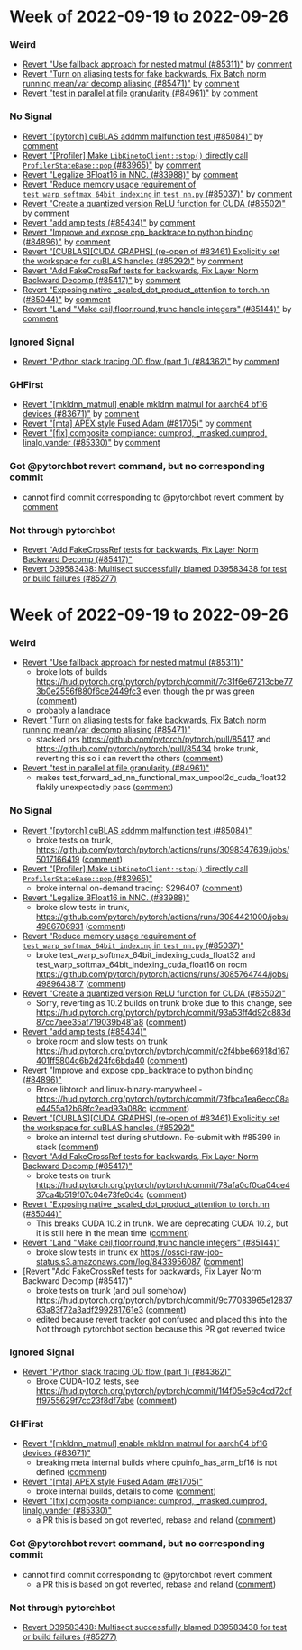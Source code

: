 # Week of 2022-09-19 to 2022-09-26

### Weird

- [Revert "Use fallback approach for nested matmul (#85311)"](https://github.com/pytorch/pytorch/commit/caa0ab557dd10e04ca413c1508f76ec8ae5adea3) by [comment](https://github.com/pytorch/pytorch/pull/85311#issuecomment-1254315069)
- [Revert "Turn on aliasing tests for fake backwards, Fix Batch norm running mean/var decomp aliasing (#85471)"](https://github.com/pytorch/pytorch/commit/3b195fd33e5149daac89fff5e9f9336cdafe004d) by [comment](https://github.com/pytorch/pytorch/pull/85471#issuecomment-1256457874)
- [Revert "test in parallel at file granularity (#84961)"](https://github.com/pytorch/pytorch/commit/3dce26635f1bbab4bc96801e3cfd7ce728ba78b9) by [comment](https://github.com/pytorch/pytorch/pull/84961#issuecomment-1254186492)

### No Signal

- [Revert "[pytorch] cuBLAS addmm malfunction test (#85084)"](https://github.com/pytorch/pytorch/commit/2fb820455cc7b6d8f67e303098ffbcf4aac791f8) by [comment](https://github.com/pytorch/pytorch/pull/85084#issuecomment-1253972033)
- [Revert "[Profiler] Make `LibKinetoClient::stop()` directly call `ProfilerStateBase::pop` (#83965)"](https://github.com/pytorch/pytorch/commit/f0a084f3db544ec7db2f56d29ad9dcaa4619bf5a) by [comment](https://github.com/pytorch/pytorch/pull/83965#issuecomment-1255639872)
- [Revert "Legalize BFloat16 in NNC. (#83988)"](https://github.com/pytorch/pytorch/commit/6ed90379a848e1ff1422fb906253e38683c25c90) by [comment](https://github.com/pytorch/pytorch/pull/83988#issuecomment-1251518434)
- [Revert "Reduce memory usage requirement of `test_warp_softmax_64bit_indexing` in `test_nn.py` (#85037)"](https://github.com/pytorch/pytorch/commit/53fdd60635710a7a9f1c2a3eb1115f51b1247e94) by [comment](https://github.com/pytorch/pytorch/pull/85037#issuecomment-1251695869)
- [Revert "Create a quantized version ReLU function for CUDA (#85502)"](https://github.com/pytorch/pytorch/commit/41be45f0f4c6db2755be907db4f4a1665fe312e0) by [comment](https://github.com/pytorch/pytorch/pull/85502#issuecomment-1256958717)
- [Revert "add amp tests (#85434)"](https://github.com/pytorch/pytorch/commit/eb570ab7d0fd5df88fccf90cdadc581c722d20ef) by [comment](https://github.com/pytorch/pytorch/pull/85434#issuecomment-1256460688)
- [Revert "Improve and expose cpp_backtrace to python binding (#84896)"](https://github.com/pytorch/pytorch/commit/3122a96ee45507e8d33f265410222e69cc66677a) by [comment](https://github.com/pytorch/pytorch/pull/84896#issuecomment-1253150645)
- [Revert "[CUBLAS][CUDA GRAPHS] (re-open of #83461) Explicitly set the workspace for cuBLAS handles (#85292)"](https://github.com/pytorch/pytorch/commit/0ac6311356d21d052d2ca070b6f81706339deafb) by [comment](https://github.com/pytorch/pytorch/pull/85292#issuecomment-1254041013)
- [Revert "Add FakeCrossRef tests for backwards, Fix Layer Norm Backward Decomp (#85417)"](https://github.com/pytorch/pytorch/commit/d10de31cc833f1defa2cb64fef3c27f657a3dee2) by [comment](https://github.com/pytorch/pytorch/pull/85417#issuecomment-1256463953)
- [Revert "Exposing native _scaled_dot_product_attention to torch.nn (#85044)"](https://github.com/pytorch/pytorch/commit/a3dc338ee1b30aa1f59f36b3ba4c98d6a30a8600) by [comment](https://github.com/pytorch/pytorch/pull/85044#issuecomment-1253381129)
- [Revert "Land "Make ceil,floor,round,trunc handle integers" (#85144)"](https://github.com/pytorch/pytorch/commit/7234eb06f73f0e2c0aaa02727aee4afb5300ff1a) by [comment](https://github.com/pytorch/pytorch/pull/85144#issuecomment-1251408219)

### Ignored Signal

- [Revert "Python stack tracing OD flow (part 1) (#84362)"](https://github.com/pytorch/pytorch/commit/35088f283e5a93c6775e65e19d34093bdfb101e1) by [comment](https://github.com/pytorch/pytorch/pull/84362#issuecomment-1251797371)

### GHFirst

- [Revert "[mkldnn_matmul] enable mkldnn matmul for aarch64 bf16 devices (#83671)"](https://github.com/pytorch/pytorch/commit/2e883d4655ce4ad85b1a2af5cf9908c0032549c5) by [comment](https://github.com/pytorch/pytorch/pull/83671#issuecomment-1256263353)
- [Revert "[mta] APEX style Fused Adam (#81705)"](https://github.com/pytorch/pytorch/commit/e505360eb8c21d713180d3e71add0513cb201581) by [comment](https://github.com/pytorch/pytorch/pull/81705#issuecomment-1255465796)
- [Revert "[fix] composite compliance: cumprod, _masked.cumprod, linalg.vander (#85330)"](https://github.com/pytorch/pytorch/commit/0217a8d049ec54d303ef39776cf28bc80954b8e1) by [comment](https://github.com/pytorch/pytorch/pull/85330#issuecomment-1254043376)

### Got @pytorchbot revert command, but no corresponding commit

- cannot find commit corresponding to @pytorchbot revert comment by [comment](https://github.com/pytorch/pytorch/pull/81969#issuecomment-1254056739)

### Not through pytorchbot

- [Revert "Add FakeCrossRef tests for backwards, Fix Layer Norm Backward Decomp (#85417)"](https://github.com/pytorch/pytorch/commit/5043457a8ed07e06961c3b92579b856ed2bc9f6f)
- [Revert D39583438: Multisect successfully blamed D39583438 for test or build failures (#85277)](https://github.com/pytorch/pytorch/commit/86d8c61c7c122ede1628f967277073231f92c744)
# Week of 2022-09-19 to 2022-09-26

### Weird

- [Revert "Use fallback approach for nested matmul (#85311)"](https://github.com/pytorch/pytorch/commit/caa0ab557dd10e04ca413c1508f76ec8ae5adea3)
  - broke lots of builds https://hud.pytorch.org/pytorch/pytorch/commit/7c31f6e67213cbe773b0e2556f880f6ce2449fc3 even though the pr was green ([comment](https://github.com/pytorch/pytorch/pull/85311#issuecomment-1254315069))
  - probably a landrace
- [Revert "Turn on aliasing tests for fake backwards, Fix Batch norm running mean/var decomp aliasing (#85471)"](https://github.com/pytorch/pytorch/commit/3b195fd33e5149daac89fff5e9f9336cdafe004d)
  - stacked prs https://github.com/pytorch/pytorch/pull/85417 and https://github.com/pytorch/pytorch/pull/85434 broke trunk, reverting this so i can revert the others ([comment](https://github.com/pytorch/pytorch/pull/85471#issuecomment-1256457874))
- [Revert "test in parallel at file granularity (#84961)"](https://github.com/pytorch/pytorch/commit/3dce26635f1bbab4bc96801e3cfd7ce728ba78b9)
  - makes test_forward_ad_nn_functional_max_unpool2d_cuda_float32 flakily unexpectedly pass ([comment](https://github.com/pytorch/pytorch/pull/84961#issuecomment-1254186492))

### No Signal

- [Revert "[pytorch] cuBLAS addmm malfunction test (#85084)"](https://github.com/pytorch/pytorch/commit/2fb820455cc7b6d8f67e303098ffbcf4aac791f8)
  - broke tests on trunk, https://github.com/pytorch/pytorch/actions/runs/3098347639/jobs/5017166419 ([comment](https://github.com/pytorch/pytorch/pull/85084#issuecomment-1253972033))
- [Revert "[Profiler] Make `LibKinetoClient::stop()` directly call `ProfilerStateBase::pop` (#83965)"](https://github.com/pytorch/pytorch/commit/f0a084f3db544ec7db2f56d29ad9dcaa4619bf5a)
  - broke internal on-demand tracing: S296407 ([comment](https://github.com/pytorch/pytorch/pull/83965#issuecomment-1255639872))
- [Revert "Legalize BFloat16 in NNC. (#83988)"](https://github.com/pytorch/pytorch/commit/6ed90379a848e1ff1422fb906253e38683c25c90)
  - broke slow tests in trunk, https://github.com/pytorch/pytorch/actions/runs/3084421000/jobs/4986706931 ([comment](https://github.com/pytorch/pytorch/pull/83988#issuecomment-1251518434))
- [Revert "Reduce memory usage requirement of `test_warp_softmax_64bit_indexing` in `test_nn.py` (#85037)"](https://github.com/pytorch/pytorch/commit/53fdd60635710a7a9f1c2a3eb1115f51b1247e94)
  - broke test_warp_softmax_64bit_indexing_cuda_float32 and test_warp_softmax_64bit_indexing_cuda_float16 on rocm https://github.com/pytorch/pytorch/actions/runs/3085764744/jobs/4989643817 ([comment](https://github.com/pytorch/pytorch/pull/85037#issuecomment-1251695869))
- [Revert "Create a quantized version ReLU function for CUDA (#85502)"](https://github.com/pytorch/pytorch/commit/41be45f0f4c6db2755be907db4f4a1665fe312e0)
  - Sorry, reverting as 10.2 builds on trunk broke due to this change, see https://hud.pytorch.org/pytorch/pytorch/commit/93a53ff4d92c883d87cc7aee35af719039b481a8 ([comment](https://github.com/pytorch/pytorch/pull/85502#issuecomment-1256958717))
- [Revert "add amp tests (#85434)"](https://github.com/pytorch/pytorch/commit/eb570ab7d0fd5df88fccf90cdadc581c722d20ef)
  - broke rocm and slow tests on trunk https://hud.pytorch.org/pytorch/pytorch/commit/c2f4bbe66918d167401ff5804c6b2d24fc6bda40 ([comment](https://github.com/pytorch/pytorch/pull/85434#issuecomment-1256460688))
- [Revert "Improve and expose cpp_backtrace to python binding (#84896)"](https://github.com/pytorch/pytorch/commit/3122a96ee45507e8d33f265410222e69cc66677a)
  - Broke libtorch and linux-binary-manywheel - https://hud.pytorch.org/pytorch/pytorch/commit/73fbca1ea6ecc08ae4455a12b68fc2ead93a088c ([comment](https://github.com/pytorch/pytorch/pull/84896#issuecomment-1253150645))
- [Revert "[CUBLAS][CUDA GRAPHS] (re-open of #83461) Explicitly set the workspace for cuBLAS handles (#85292)"](https://github.com/pytorch/pytorch/commit/0ac6311356d21d052d2ca070b6f81706339deafb)
  - broke an internal test during shutdown. Re-submit with #85399 in stack ([comment](https://github.com/pytorch/pytorch/pull/85292#issuecomment-1254041013))
- [Revert "Add FakeCrossRef tests for backwards, Fix Layer Norm Backward Decomp (#85417)"](https://github.com/pytorch/pytorch/commit/d10de31cc833f1defa2cb64fef3c27f657a3dee2)
  - broke tests on trunk https://hud.pytorch.org/pytorch/pytorch/commit/78afa0cf0ca04ce437ca4b519f07c04e73fe0d4c ([comment](https://github.com/pytorch/pytorch/pull/85417#issuecomment-1256463953))
- [Revert "Exposing native _scaled_dot_product_attention to torch.nn (#85044)"](https://github.com/pytorch/pytorch/commit/a3dc338ee1b30aa1f59f36b3ba4c98d6a30a8600)
  - This breaks CUDA 10.2 in trunk. We are deprecating CUDA 10.2, but it is still here in the mean time ([comment](https://github.com/pytorch/pytorch/pull/85044#issuecomment-1253381129))
- [Revert "Land "Make ceil,floor,round,trunc handle integers" (#85144)"](https://github.com/pytorch/pytorch/commit/7234eb06f73f0e2c0aaa02727aee4afb5300ff1a)
  - broke slow tests in trunk  ex https://ossci-raw-job-status.s3.amazonaws.com/log/8433956087 ([comment](https://github.com/pytorch/pytorch/pull/85144#issuecomment-1251408219))
- [Revert "Add FakeCrossRef tests for backwards, Fix Layer Norm Backward Decomp (#85417)"
  - broke tests on trunk (and pull somehow) https://hud.pytorch.org/pytorch/pytorch/commit/9c77083965e1283763a83f72a3adf299281761e3 ([comment](https://github.com/pytorch/pytorch/pull/85417#issuecomment-1255212504)) 
  - edited because revert tracker got confused and placed this into the Not through pytorchbot section because this PR got reverted twice

### Ignored Signal

- [Revert "Python stack tracing OD flow (part 1) (#84362)"](https://github.com/pytorch/pytorch/commit/35088f283e5a93c6775e65e19d34093bdfb101e1)
  - Broke CUDA-10.2 tests, see https://hud.pytorch.org/pytorch/pytorch/commit/1f4f05e59c4cd72dfff9755629f7cc23f8df7abe ([comment](https://github.com/pytorch/pytorch/pull/84362#issuecomment-1251797371))

### GHFirst

- [Revert "[mkldnn_matmul] enable mkldnn matmul for aarch64 bf16 devices (#83671)"](https://github.com/pytorch/pytorch/commit/2e883d4655ce4ad85b1a2af5cf9908c0032549c5)
  - breaking meta internal builds where cpuinfo_has_arm_bf16 is not defined ([comment](https://github.com/pytorch/pytorch/pull/83671#issuecomment-1256263353))
- [Revert "[mta] APEX style Fused Adam (#81705)"](https://github.com/pytorch/pytorch/commit/e505360eb8c21d713180d3e71add0513cb201581)
  - broke internal builds, details to come ([comment](https://github.com/pytorch/pytorch/pull/81705#issuecomment-1255465796))
- [Revert "[fix] composite compliance: cumprod, _masked.cumprod, linalg.vander (#85330)"](https://github.com/pytorch/pytorch/commit/0217a8d049ec54d303ef39776cf28bc80954b8e1)
  - a PR this is based on got reverted, rebase and reland ([comment](https://github.com/pytorch/pytorch/pull/85330#issuecomment-1254043376))

### Got @pytorchbot revert command, but no corresponding commit

- cannot find commit corresponding to @pytorchbot revert comment
  - a PR this is based on got reverted, rebase and reland ([comment](https://github.com/pytorch/pytorch/pull/81969#issuecomment-1254056739))

### Not through pytorchbot
- [Revert D39583438: Multisect successfully blamed D39583438 for test or build failures (#85277)](https://github.com/pytorch/pytorch/commit/86d8c61c7c122ede1628f967277073231f92c744)
